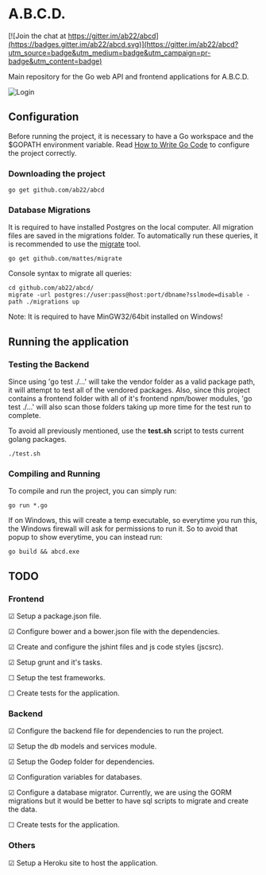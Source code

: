 # A.B.C.D.

[![Join the chat at https://gitter.im/ab22/abcd](https://badges.gitter.im/ab22/abcd.svg)](https://gitter.im/ab22/abcd?utm_source=badge&utm_medium=badge&utm_campaign=pr-badge&utm_content=badge)

Main repository for the Go web API and frontend applications for A.B.C.D.

![Login](http://i.imgur.com/esdXYyA.png)

## Configuration

Before running the project, it is necessary to have a Go workspace and the
$GOPATH environment variable. Read [How to Write Go Code](https://golang.org/doc/code.html)
to configure the project correctly.

### Downloading the project

```shell
go get github.com/ab22/abcd
```

### Database Migrations

It is required to have installed Postgres on the local computer. All migration
files are saved in the migrations folder. To automatically run these queries,
it is recommended to use the [migrate](https://github.com/mattes/migrate) tool.

```shell
go get github.com/mattes/migrate
```

Console syntax to migrate all queries:

```shell
cd github.com/ab22/abcd/
migrate -url postgres://user:pass@host:port/dbname?sslmode=disable -path ./migrations up
```

Note: It is required to have MinGW32/64bit installed on Windows!

## Running the application

### Testing the Backend

Since using 'go test ./...' will take the vendor folder as a valid package
path, it will attempt to test all of the vendored packages. Also, since
this project contains a frontend folder with all of it's frontend
npm/bower modules, 'go test ./...' will also scan those folders taking up
more time for the test run to complete.

To avoid all previously mentioned, use the **test.sh** script to tests current
golang packages.

```shell
./test.sh
```

### Compiling and Running

To compile and run the project, you can simply run:

```shell
go run *.go
```

If on Windows, this will create a temp executable, so everytime you run this,
the Windows firewall will ask for permissions to run it. So to avoid that popup
to show everytime, you can instead run:

```shell
go build && abcd.exe
```

## TODO

### Frontend

☑ Setup a package.json file.

☑ Configure bower and a bower.json file with the dependencies.

☑ Create and configure the jshint files and js code styles (jscsrc).

☑ Setup grunt and it's tasks.

☐ Setup the test frameworks.

☐ Create tests for the application.


### Backend

☑ Configure the backend file for dependencies to run the project.

☑ Setup the db models and services module.

☑ Setup the Godep folder for dependencies.

☑ Configuration variables for databases.

☑ Configure a database migrator. Currently, we are using the GORM
  migrations but it would be better to have sql scripts to migrate
  and create the data.

☐ Create tests for the application.


### Others

☑ Setup a Heroku site to host the application.

